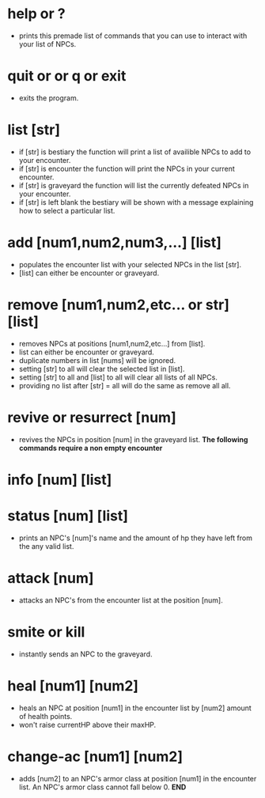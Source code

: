 # help or ?
* prints this premade list of commands that you can use to interact with your list of NPCs.
# quit or or q or exit
* exits the program.
# list [str]
* if [str] is bestiary the function will print a list of availible NPCs to add to your encounter.
* if [str] is encounter the function will print the NPCs in your current encounter.
* if [str] is graveyard the function will list the currently defeated NPCs in your encounter.
* if [str] is left blank the bestiary will be shown with a message explaining how to select a particular list.
# add [num1,num2,num3,...] [list]
* populates the encounter list with your selected NPCs in the list [str].
* [list] can either be encounter or graveyard.
# remove [num1,num2,etc... or str] [list]
* removes NPCs at positions [num1,num2,etc...] from [list].
* list can either be encounter or graveyard.
* duplicate numbers in list [nums] will be ignored.
* setting [str] to all will clear the selected list in [list].
* setting [str] to all and [list] to all will clear all lists of all NPCs.
* providing no list after [str] =  all will do the same as remove all all.
# revive or resurrect [num]
* revives the NPCs in position [num] in the graveyard list.
**The following commands require a non empty encounter**
# info [num] [list]
# status [num] [list]
* prints an NPC's [num]'s name and the amount of hp they have left from the any valid list.
# attack [num]
* attacks an NPC's from the encounter list at the position [num].
# smite or kill
* instantly sends an NPC to the graveyard.
# heal [num1] [num2]
* heals an NPC at position [num1] in the encounter list by [num2] amount of health points.
* won't raise currentHP above their maxHP.
# change-ac [num1] [num2]
* adds [num2] to an NPC's armor class at position [num1] in  the encounter list. An NPC's armor class cannot fall below 0.
**END**